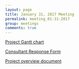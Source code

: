 ```yaml
---
layout: page
title: January 31, 2017 Meeting
permalink: meeting_01-31-2017
group: meetings
comments: true
---
```



<a href="{{ site.baseurl }}/assets/downloads/20161205_Benchmarking_Gantt.pdf"> Project Gantt chart</a>

<a href="{{ site.baseurl }}/assets/downloads/WP3_Benchmark_Consultant_Response_Form.xlsx"> Consultant Response Form</a>

<a href="{{ site.baseurl }}/assets/downloads/WP3 Benchmark Project_v2.pdf"> Project overview document</a>
